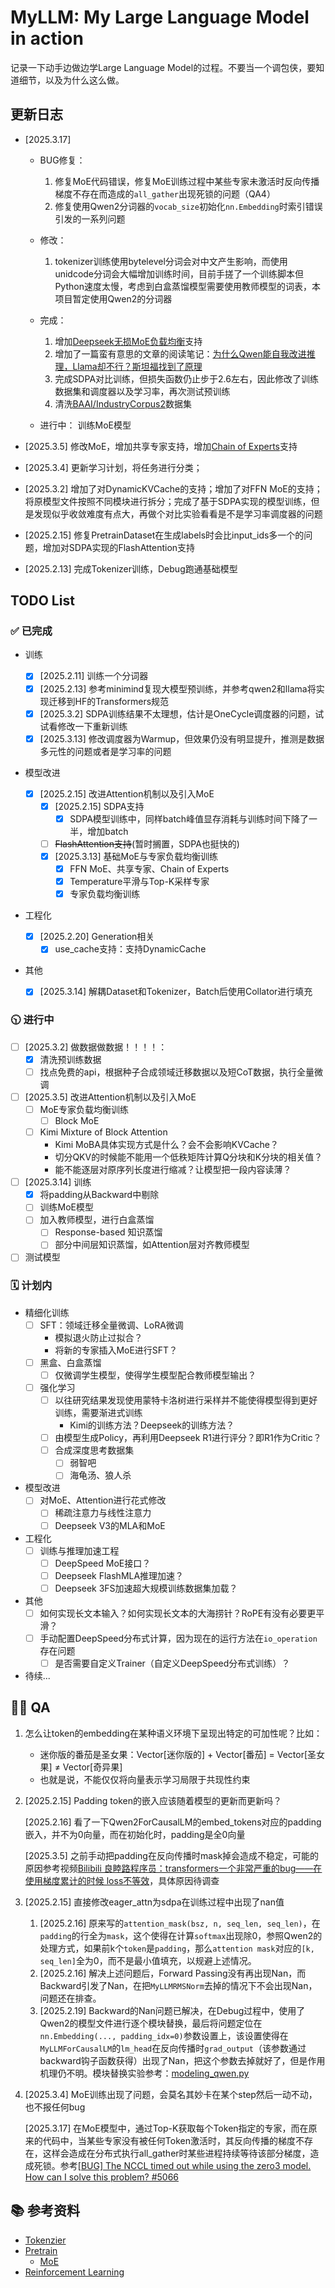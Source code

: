 # MyLLM: My Large Language Model in action

记录一下动手边做边学Large Language Model的过程。不要当一个调包侠，要知道细节，以及为什么这么做。

## 更新日志

- [2025.3.17]
  
  - BUG修复：
    1. 修复MoE代码错误，修复MoE训练过程中某些专家未激活时反向传播梯度不存在而造成的`all_gather`出现死锁的问题（QA4）
    2. 修复使用Qwen2分词器的`vocab_size`初始化`nn.Embedding`时索引错误引发的一系列问题
  
  - 修改：
    1. tokenizer训练使用bytelevel分词会对中文产生影响，而使用unidcode分词会大幅增加训练时间，目前手搓了一个训练脚本但Python速度太慢，考虑到白盒蒸馏模型需要使用教师模型的词表，本项目暂定使用Qwen2的分词器

  - 完成：
    1. 增加[Deepseek无损MoE负载均衡](./notes/moe)支持
    2. 增加了一篇蛮有意思的文章的阅读笔记：[为什么Qwen能自我改进推理，Llama却不行？斯坦福找到了原理](./notes/reinforcement.md)
    3. 完成SDPA对比训练，但损失函数仍止步于2.6左右，因此修改了训练数据集和调度器以及学习率，再次测试预训练
    4. 清洗[BAAI/IndustryCorpus2](./scripts/clean_data.py)数据集

  - 进行中：
    训练MoE模型

- [2025.3.5]
修改MoE，增加共享专家支持，增加[Chain of Experts](https://github.com/ZihanWang314/CoE/tree/main)支持

- [2025.3.4]
更新学习计划，将任务进行分类；

- [2025.3.2]
增加了对DynamicKVCache的支持；增加了对FFN MoE的支持；将原模型文件按照不同模块进行拆分；完成了基于SDPA实现的模型训练，但是发现似乎收敛难度有点大，再做个对比实验看看是不是学习率调度器的问题

- [2025.2.15]
修复PretrainDataset在生成labels时会比input_ids多一个的问题，增加对SDPA实现的FlashAttention支持

- [2025.2.13]
完成Tokenizer训练，Debug跑通基础模型

## TODO List

### ✅ 已完成

- 训练

  - [x] [2025.2.11] 训练一个分词器
  - [x] [2025.2.13] 参考minimind复现大模型预训练，并参考qwen2和llama将实现迁移到HF的Transformers规范
  - [x] [2025.3.2] SDPA训练结果不太理想，估计是OneCycle调度器的问题，试试看修改一下重新训练
  - [x] [2025.3.13] 修改调度器为Warmup，但效果仍没有明显提升，推测是数据多元性的问题或者是学习率的问题

- 模型改进

  - [x] [2025.2.15] 改进Attention机制以及引入MoE
    - [x] [2025.2.15] SDPA支持
      - [x] SDPA模型训练中，同样batch峰值显存消耗与训练时间下降了一半，增加batch
    - [ ] ~~FlashAttention支持~~(暂时搁置，SDPA也挺快的)
    - [x] [2025.3.13] 基础MoE与专家负载均衡训练
      - [x] FFN MoE、共享专家、Chain of Experts
      - [x] Temperature平滑与Top-K采样专家
      - [x] 专家负载均衡训练

- 工程化

  - [x] [2025.2.20] Generation相关
    - [x] use_cache支持：支持DynamicCache
  
- 其他
  - [x] [2025.3.14] 解耦Dataset和Tokenizer，Batch后使用Collator进行填充

### 🕥 进行中

- [ ] [2025.3.2] 做数据做数据！！！！：
  - [x] 清洗预训练数据
  - [ ] 找点免费的api，根据种子合成领域迁移数据以及短CoT数据，执行全量微调

- [ ] [2025.3.5] 改进Attention机制以及引入MoE
  - [ ] MoE专家负载均衡训练
    - [ ] Block MoE
  - [ ] Kimi Mixture of Block Attention
    - Kimi MoBA具体实现方式是什么？会不会影响KVCache？
    - 切分QKV的时候能不能用一个低秩矩阵计算Q分块和K分块的相关值？
    - 能不能逐层对原序列长度进行缩减？让模型把一段内容读薄？

- [ ] [2025.3.14] 训练
  - [x] 将padding从Backward中剔除
  - [ ] 训练MoE模型
  - [ ] 加入教师模型，进行白盒蒸馏
    - [ ] Response-based 知识蒸馏
    - [ ] 部分中间层知识蒸馏，如Attention层对齐教师模型

- [ ] 测试模型

### 🗓 计划内

- 精细化训练
  - [ ] SFT：领域迁移全量微调、LoRA微调
    - 模拟退火防止过拟合？
    - 将新的专家插入MoE进行SFT？
  - [ ] 黑盒、白盒蒸馏
    - [ ] 仅微调学生模型，使得学生模型配合教师模型输出？
  - [ ] 强化学习
    - [ ] 以往研究结果发现使用蒙特卡洛树进行采样并不能使得模型得到更好训练，需要渐进式训练
      - Kimi的训练方法？Deepseek的训练方法？
    - [ ] 由模型生成Policy，再利用Deepseek R1进行评分？即R1作为Critic？
    - [ ] 合成深度思考数据集
      - [ ] 弱智吧
      - [ ] 海龟汤、狼人杀
  
- 模型改进
  - [ ] 对MoE、Attention进行花式修改
    - [ ] 稀疏注意力与线性注意力
    - [ ] Deepseek V3的MLA和MoE

- 工程化
  - [ ] 训练与推理加速工程
    - [ ] DeepSpeed MoE接口？
    - [ ] Deepseek FlashMLA推理加速？
    - [ ] Deepseek 3FS加速超大规模训练数据集加载？

- 其他
  - [ ] 如何实现长文本输入？如何实现长文本的大海捞针？RoPE有没有必要更平滑？
  - [ ] 手动配置DeepSpeed分布式计算，因为现在的运行方法在`io_operation`存在问题
    - [ ] 是否需要自定义Trainer（自定义DeepSpeed分布式训练）？

- 待续...

## 🧑‍💻 QA

1. 怎么让token的embedding在某种语义环境下呈现出特定的可加性呢？比如：

    - 迷你版的番茄是圣女果：Vector[迷你版的] + Vector[番茄] = Vector[圣女果] ≠ Vector[奇异果]
    - 也就是说，不能仅仅将向量表示学习局限于共现性约束

2. [2025.2.15] Padding token的嵌入应该随着模型的更新而更新吗？

   [2025.2.16] 看了一下Qwen2ForCausalLM的embed_tokens对应的padding嵌入，并不为0向量，而在初始化时，padding是全0向量

   [2025.3.5] 之前手动把padding在反向传播时mask掉会造成不稳定，可能的原因参考视频[Bilibili 良睦路程序员：transformers一个非常严重的bug——在使用梯度累计的时候 loss不等效](https://www.bilibili.com/video/BV1oY1aYzEVi)，具体原因待调查

3. [2025.2.15] 直接修改eager_attn为sdpa在训练过程中出现了nan值

   1. [2025.2.16] 原来写的`attention_mask(bsz, n, seq_len, seq_len)`，在`padding`的行全为`mask`，这个使得在计算`softmax`出现除0，参照Qwen2的处理方式，如果前k个`token`是`padding`，那么`attention mask`对应的`[k, seq_len]`全为0，而不是最小值填充，以规避上述情况。
   2. [2025.2.16] 解决上述问题后，Forward Passing没有再出现Nan，而Backward引发了Nan，在把`MyLLMRMSNorm`去掉的情况下不会出现Nan，问题还在排查。
   3. [2025.2.19] Backward的Nan问题已解决，在Debug过程中，使用了Qwen2的模型文件进行逐个模块替换，最后将问题定位在`nn.Embedding(..., padding_idx=0)`参数设置上，该设置使得在`MyLLMForCausalLM`的`lm_head`在反向传播时`grad_output`（该参数通过backward钩子函数获得）出现了Nan，把这个参数去掉就好了，但是作用机理仍不明。模块替换实验参考：[modeling_qwen.py](./test/modeling_qwen.py)

4. [2025.3.4] MoE训练出现了问题，会莫名其妙卡在某个step然后一动不动，也不报任何bug

    [2025.3.17] 在MoE模型中，通过Top-K获取每个Token指定的专家，而在原来的代码中，当某些专家没有被任何Token激活时，其反向传播的梯度不存在，这样会造成在分布式执行all_gather时某些进程持续等待该部分梯度，造成死锁。参考[[BUG] The NCCL timed out while using the zero3 model. How can I solve this problem? #5066](https://github.com/deepspeedai/DeepSpeed/issues/5066)

## 📚 参考资料

- [Tokenzier](./notes/tokenzier.md)
- [Pretrain](./notes/pretrain.md)
  - [MoE](./notes/moe.md)
- [Reinforcement Learning](./notes/reinforcement.md)
